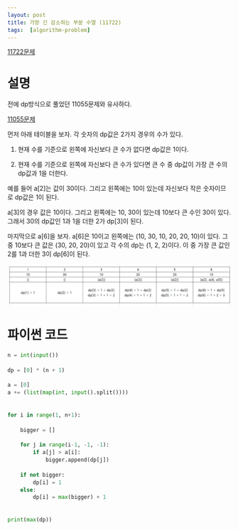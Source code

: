 ```yaml
---
layout: post
title: 가장 긴 감소하는 부분 수열 (11722)
tags:  [algorithm-problem]
---
```


[11722문제](https://www.acmicpc.net/problem/11722)

# 설명

전에 dp방식으로 풀었던 11055문제와 유사하다.

[11055문제](https://toodifficulto.github.io/2020/02/23/baekjoon-11055/)

먼저 아래 테이블을 보자. 각 숫자의 dp값은 2가지 경우의 수가 있다.

1. 현재 수를 기준으로 왼쪽에 자신보다 큰 수가 없다면 dp값은 1이다.

2. 현재 수를 기준으로 왼쪽에 자신보다 큰 수가 있다면 큰 수 중 dp값이 가장 큰 수의 dp값과 1을 더한다.

예를 들어 a[2]는 값이 30이다. 그리고 왼쪽에는 10이 있는데 자신보다 작은 숫자이므로 dp값은 1이 된다.

a[3]의 경우 값은 10이다. 그리고 왼쪽에는 10, 30이 있는데 10보다 큰 수인 30이 있다. 그래서 30의 dp값인 1과 1을 더한 2가 dp[3]이 된다.

마지막으로 a[6]을 보자. a[6]은 10이고 왼쪽에는 (10, 30, 10, 20, 20, 10)이 있다. 그 중 10보다 큰 값은 (30, 20, 20)이 있고 각 수의 dp는 (1, 2, 2)이다. 이 중 가장 큰 값인 2를 1과 더한 3이 dp[6]이 된다.


![Alt text](/public/post/2020_02_23_11722/pic1.PNG)

# 파이썬 코드
~~~python
n = int(input())

dp = [0] * (n + 1)

a = [0]
a += (list(map(int, input().split())))


for i in range(1, n+1):

    bigger = []

    for j in range(i-1, -1, -1):
        if a[j] > a[i]:
            bigger.append(dp[j])

    if not bigger:
        dp[i] = 1
    else:
        dp[i] = max(bigger) + 1


print(max(dp))
~~~
